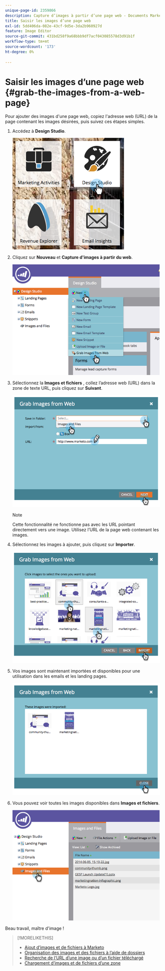```yaml
---
unique-page-id: 2359866
description: Capture d’images à partir d’une page web - Documents Marketo - Documentation du produit
title: Saisir les images d’une page web
exl-id: 5dd406da-082e-43cf-9d5e-3da2b960927d
feature: Image Editor
source-git-commit: 431bd258f9a68bbb9df7acf043085578d3d91b1f
workflow-type: tm+mt
source-wordcount: '173'
ht-degree: 0%

---
```


# Saisir les images d’une page web {#grab-the-images-from-a-web-page}

Pour ajouter des images d&#39;une page web, copiez l&#39;adresse web (URL) de la page contenant les images désirées, puis suivez ces étapes simples.

1. Accédez à **Design Studio**.

   ![](assets/designstudio-2.png)

1. Cliquez sur **Nouveau** et **Capture d&#39;images à partir du web**.

   ![](assets/image2014-9-16-11-3a37-3a46.png)

1. Sélectionnez la **Images et fichiers** , collez l’adresse web (URL) dans la zone de texte URL, puis cliquez sur **Suivant**.

   ![](assets/image2014-9-16-11-3a37-3a55.png)

   >[!NOTE]
   >
   >Cette fonctionnalité ne fonctionne pas avec les URL pointant directement vers une image. Utilisez l’URL de la page web contenant les images.

1. Sélectionnez les images à ajouter, puis cliquez sur **Importer**.

   ![](assets/image2014-9-16-11-3a38-3a3.png)

1. Vos images sont maintenant importées et disponibles pour une utilisation dans les emails et les landing pages.

   ![](assets/image2014-9-16-11-3a38-3a9.png)

1. Vous pouvez voir toutes les images disponibles dans **Images et fichiers**.

   ![](assets/image2014-9-16-11-3a38-3a18.png)

Beau travail, maître d&#39;image !

>[!MORELIKETHIS]
>
>* [Ajout d’images et de fichiers à Marketo](/help/marketo/product-docs/demand-generation/images-and-files/add-images-and-files-to-marketo.md)
>* [Organisation des images et des fichiers à l’aide de dossiers](/help/marketo/product-docs/demand-generation/images-and-files/organize-your-images-and-files-using-folders.md)
>* [Recherche de l’URL d’une image ou d’un fichier téléchargé](/help/marketo/product-docs/demand-generation/images-and-files/find-the-url-of-an-uploaded-image-or-file.md)
>* [Chargement d’images et de fichiers d’une zone](/help/marketo/product-docs/demand-generation/images-and-files/upload-images-and-files-from-box.md)
